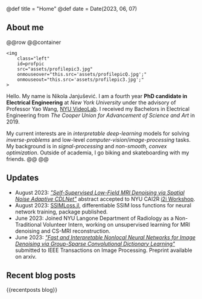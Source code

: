 @def title = "Home"
@def date = Date(2023, 06, 07)

## About me
@@row
@@container
~~~
<img 
    class="left" 
    id=profpic
    src="assets/profilepic3.jpg"
    onmouseover="this.src='assets/profilepicQ.jpg';"
    onmouseout="this.src='assets/profilepic3.jpg';"
>
~~~

Hello. My name is Nikola Janjušević. I am a fourth year **PhD candidate in
Electrical Engineering** at *New York University* under the advisory of
Professor Yao Wang, [NYU VideoLab](https://wp.nyu.edu/videolab/). I
received my Bachelors in Electrical Engineering from *The Cooper Union for Advancement of
Science and Art* in 2019.

My current interests are in *interpretable deep-learning* models for solving
*inverse-problems* and low-level *computer-vision*/*image-processing* tasks. My
background is in *signal-processing* and *non-smooth, convex optimization*.
Outside of academia, I go biking and skateboarding with my friends.
@@
@@

## Updates
* August 2023: [*"Self-Supervised Low-Field MRI Denoising via Spatial Noise Adaptive CDLNet"*](assets/research/i2iabs_2023.pdf) abstract accepted to NYU CAI2R [i2i Workshop](https://cai2r.net/training/i2i-workshop/).
* August 2023: [SSIMLoss.jl](https://github.com/nikopj/SSIMLoss.jl),
  differentiable SSIM loss functions for neural network training, package
  published.
* June 2023: Joined NYU Langone Department of Radiology as a Non-Traditional
  Volunteer Intern, working on unsupervised learning for MRI denoising and
  CS-MRI reconstruction.
* June 2023: [*"Fast and Interpretable Nonlocal Neural Networks for Image Denoising via Group-Sparse Convolutional Dictionary Learning"*](https://arxiv.org/abs/2306.01950) submitted to IEEE Transactions
  on Image Processing. Preprint available on arxiv.

## Recent blog posts
{{recentposts blog}}
